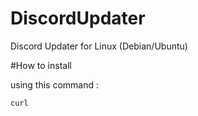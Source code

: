 # DiscordUpdater
Discord Updater for Linux (Debian/Ubuntu)

#How to install

using this command :
```bash
curl
```

